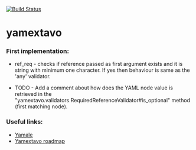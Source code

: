 [![Build Status](https://travis-ci.org/starnowski/yamextavo.svg?branch=master)](https://travis-ci.org/starnowski/yamextavo)

# yamextavo

### First implementation:

* ref_req - checks if reference passed as first argument exists and it is string with minimum one character.
If yes then behaviour is same as the 'any' validator. 

* TODO - Add a comment about how does the YAML node value is retrieved in the "yamextavo.validators.RequiredReferenceValidator#is_optional" method (first matching node).
    
### Useful links:
*  [Yamale](https://github.com/23andMe/Yamale)
*  [Yamextavo roadmap](https://github.com/starnowski/yamextavo/wiki/Roadmap)